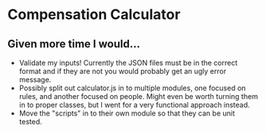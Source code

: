# Compensation Calculator

## Given more time I would...

* Validate my inputs! Currently the JSON files must be in the correct format
  and if they are not you would probably get an ugly error message.
* Possibly split out calculator.js in to multiple modules, one focused on
  rules, and another focused on people. Might even be worth turning them in to
  proper classes, but I went for a very functional approach instead.
* Move the "scripts" in to their own module so that they can be unit tested.

